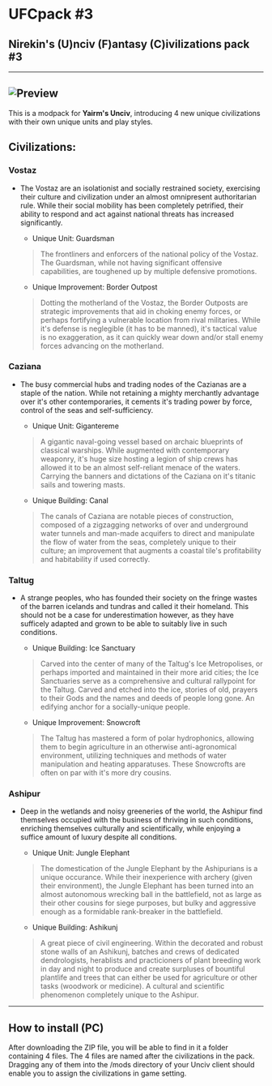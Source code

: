 # UFCpack #3
## Nirekin's (U)nciv (F)antasy (C)ivilizations pack #3
---
![Preview](https://cdn.discordapp.com/attachments/556615339849416736/698993077288697926/UFCpack3.png)
---
This is a modpack for **Yairm's Unciv**, introducing 4 new unique civilizations with their own unique units and play styles.
## Civilizations:
### Vostaz
* The Vostaz are an isolationist and socially restrained society, exercising their culture and civilization under an almost omnipresent authoritarian rule. While their social mobility has been completely petrified, their ability to respond and act against national threats has increased significantly.

  * Unique Unit: Guardsman
  >The frontliners and enforcers of the national policy of the Vostaz. The Guardsman, while not having significant offensive capabilities, are toughened up by multiple defensive promotions.
  
  * Unique Improvement: Border Outpost
  >Dotting the motherland of the Vostaz, the Border Outposts are strategic improvements that aid in choking enemy forces, or perhaps fortifying a vulnerable location from rival militaries. While it's defense is neglegible (it has to be manned), it's tactical value is no exaggeration, as it can quickly wear down and/or stall enemy forces advancing on the motherland.

### Caziana
* The busy commercial hubs and trading nodes of the Cazianas are a staple of the nation. While not retaining a mighty merchantly advantage over it's other contemporaries, it cements it's trading power by force, control of the seas and self-sufficiency.

  * Unique Unit: Gigantereme
  >A gigantic naval-going vessel based on archaic blueprints of classical warships. While augmented with contemporary weaponry, it's huge size hosting a legion of ship crews has allowed it to be an almost self-reliant menace of the waters. Carrying the banners and dictations of the Caziana on it's titanic sails and towering masts.
  
  * Unique Building: Canal
  >The canals of Caziana are notable pieces of construction, composed of a zigzagging networks of over and underground water tunnels and man-made acquifers to direct and manipulate the flow of water from the seas, completely unique to their culture; an improvement that augments a coastal tile's profitability and habitability if used correctly.

### Taltug
* A strange peoples, who has founded their society on the fringe wastes of the barren icelands and tundras and called it their homeland. This should not be a case for underestimation however, as they have sufficely adapted and grown to be able to suitably live in such conditions.

  * Unique Building: Ice Sanctuary
  >Carved into the center of many of the Taltug's Ice Metropolises, or perhaps imported and maintained in their more arid cities; the Ice Sanctuaries serve as a comprehensive and cultural rallypoint for the Taltug. Carved and etched into the ice, stories of old, prayers to their Gods and the names and deeds of people long gone. An edifying anchor for a socially-unique people.
  
  * Unique Improvement: Snowcroft
  >The Taltug has mastered a form of polar hydrophonics, allowing them to begin agriculture in an otherwise anti-agronomical environment, utilizing techniques and methods of water manipulation and heating apparatuses. These Snowcrofts are often on par with it's more dry cousins.
  
### Ashipur
* Deep in the wetlands and noisy greeneries of the world, the Ashipur find themselves occupied with the business of thriving in such conditions, enriching themselves culturally and scientifically, while enjoying a suffice amount of luxury despite all conditions.

  * Unique Unit: Jungle Elephant
  >The domestication of the Jungle Elephant by the Ashipurians is a unique occurance. While their inexperience with archery (given their environment), the Jungle Elephant has been turned into an almost autonomous wrecking ball in the battlefield, not as large as their other cousins for siege purposes, but bulky and aggressive enough as a formidable rank-breaker in the battlefield.
 
  * Unique Building: Ashikunj
  > A great piece of civil engineering. Within the decorated and robust stone walls of an Ashikunj, batches and crews of dedicated dendrologists, herablists and practicioners of plant breeding work in day and night to produce and create surpluses of bountiful plantlife and trees that can either be used for agriculture or other tasks (woodwork or medicine). A cultural and scientific phenomenon completely unique to the Ashipur.
---
## How to install (PC)
After downloading the ZIP file, you will be able to find in it a folder containing 4 files. The 4 files are named after the civilizations in the pack. Dragging any of them into the /mods directory of your Unciv client should enable you to assign the civilizations in game setting.

